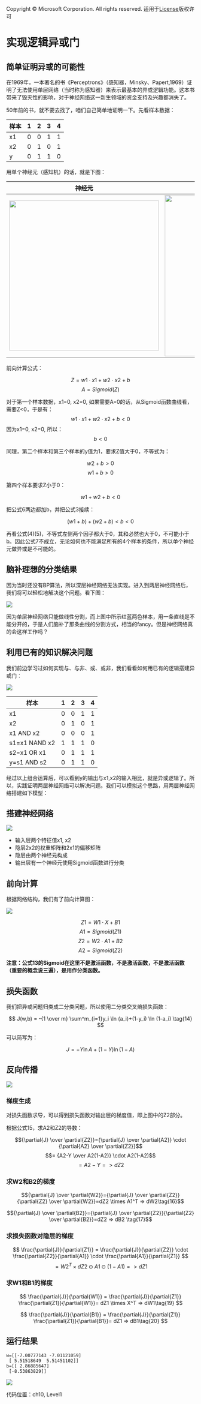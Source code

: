 Copyright © Microsoft Corporation. All rights reserved.
  适用于[License](https://github.com/Microsoft/ai-edu/blob/master/LICENSE.md)版权许可

# 实现逻辑异或门

## 简单证明异或的可能性

在1969年，一本著名的书《Perceptrons》（感知器，Minsky、Papert,1969）证明了无法使用单层网络（当时称为感知器）来表示最基本的异或逻辑功能。这本书带来了毁灭性的影响，对于神经网络这一新生领域的资金支持及兴趣都消失了。

50年前的书，就不要去找了，咱们自己简单地证明一下。先看样本数据：

|样本|1|2|3|4|
|----|----|----|----|---|
|x1|0|0|1|1|
|x2|0|1|0|1|
|y|0|1|1|0|

用单个神经元（感知机）的话，就是下图：

|神经元|激活函数 Sigmoid|
|-|-|
|<img src='../Images/10/xor_prove.png' width="400"/>|<img src='../Images/8/sigmoid_seperator.png' width="430"/>|

前向计算公式：

$$Z = w1 \cdot x1 + w2 \cdot x2 + b \tag{1}$$
$$A = Sigmoid(Z) \tag{2}$$

对于第一个样本数据，x1=0, x2=0, 如果需要A=0的话，从Sigmoid函数曲线看，需要Z<0，于是有：
$$w1 \cdot x1 + w2 \cdot x2 + b < 0$$
因为x1=0, x2=0, 所以：
$$b < 0 \tag{3}$$

同理，第二个样本和第三个样本的y值为1，要求Z值大于0，不等式为：

$$w2 + b > 0 \tag{4}$$
$$w1 + b > 0 \tag{5}$$

第四个样本要求Z小于0：

$$w1 + w2 + b < 0 \tag{6}$$

把公式6两边都加b，并把公式3接续：

$$(w1 + b) + (w2 + b) < b < 0 \tag{7}$$

再看公式(4)(5)，不等式左侧两个因子都大于0，其和必然也大于0，不可能小于b。因此公式7不成立，无论如何也不能满足所有的4个样本的条件，所以单个神经元做异或是不可能的。

## 脑补理想的分类结果

因为当时还没有BP算法，所以深层神经网络无法实现。进入到两层神经网络后，我们将可以轻松地解决这个问题。看下图：

<img src='../Images/10/xor_task.png'/>

因为单层神经网络只能做线性分割，而上图中所示红蓝两色样本，用一条直线是不能分开的，于是人们脑补了那条曲线的分割方式，相当的fancy。但是神经网络真的会这样工作吗？

## 利用已有的知识解决问题

我们前边学习过如何实现与、与非、或、或非，我们看看如何用已有的逻辑搭建异或门：

<img src='../Images/10/xor_gate.png'/>

|样本|1|2|3|4|
|----|----|----|----|----|
|x1|0|0|1|1|
|x2|0|1|0|1|
|x1 AND x2|0|0|0|1|
|s1=x1 NAND x2|1|1|1|0|
|s2=x1 OR x1|0|1|1|1|
|y=s1 AND s2|0|1|1|0|

经过以上组合运算后，可以看到y的输出与x1,x2的输入相比，就是异或逻辑了。所以，实践证明两层神经网络可以解决问题。我们可以模拟这个思路，用两层神经网络搭建如下模型：

## 搭建神经网络

<img src='../Images/10/xor_nn.png'/>

- 输入层两个特征值x1, x2
- 隐层2x2的权重矩阵和2x1的偏移矩阵
- 隐层由两个神经元构成
- 输出层有一个神经元使用Sigmoid函数进行分类

## 前向计算

根据网络结构，我们有了前向计算图：

<img src='../Images/10/binary_forward.png'/>

$$Z1 = W1 \cdot X + B1 \tag{10}$$
$$A1 = Sigmoid(Z1) \tag{11}$$
$$Z2 = W2 \cdot A1 + B2 \tag{12}$$
$$A2 = Sigmoid(Z2) \tag{13}$$

**注意：公式13的Sigmoid在这里不是激活函数，不是激活函数，不是激活函数（重要的概念说三遍），是用作分类函数。**

## 损失函数

我们把异或问题归类成二分类问题，所以使用二分类交叉熵损失函数：

$$
J(w,b) = -{1 \over m} \sum^m_{i=1}y_i \ln (a_i)+(1-y_i) \ln (1-a_i) \tag{14}
$$

可以简写为：

$$
J = -Y \ln A + (1-Y) \ln (1-A) \tag{15}
$$


## 反向传播

<img src='../Images/10/binary_backward.png'/>

### 梯度生成

对损失函数求导，可以得到损失函数对输出层的梯度值，即上图中的Z2部分。

根据公式15，求A2和Z2的导数：

$${\partial{J} \over \partial{Z2}}={\partial{J} \over \partial{A2}} \cdot {\partial{A2} \over \partial{Z2}}$$
$$= {A2-Y \over A2(1-A2)} \cdot A2(1-A2)$$
$$=A2-Y \tag{15} => dZ2$$

### 求W2和B2的梯度

$${\partial{J} \over \partial{W2}}={\partial{J} \over \partial{Z2}}{\partial{Z2} \over \partial{W2}}=dZ2 \times A1^T => dW2\tag{16}$$

$${\partial{J} \over \partial{B2}}={\partial{J} \over \partial{Z2}}{\partial{Z2} \over \partial{B2}}=dZ2 => dB2 \tag{17}$$

### 求损失函数对隐层的梯度

$$
\frac{\partial{J}}{\partial{Z1}} = \frac{\partial{J}}{\partial{Z2}} \cdot \frac{\partial{Z2}}{\partial{A1}} \cdot \frac{\partial{A1}}{\partial{Z1}}
$$
$$=W2^T \times dZ2 \odot A1 \odot (1-A1)=>dZ1 \tag{18}$$

### 求W1和B1的梯度

$$
\frac{\partial{J}}{\partial{W1}} = \frac{\partial{J}}{\partial{Z1}} \frac{\partial{Z1}}{\partial{W1}}= dZ1 \times X^T => dW1\tag{19}
$$

$$
\frac{\partial{J}}{\partial{B1}} = \frac{\partial{J}}{\partial{Z1}} \frac{\partial{Z1}}{\partial{B1}}= dZ1 => dB1\tag{20}
$$

## 运行结果

```
w=[[-7.00777143 -7.01121059]
 [ 5.51518649  5.51451102]]
b=[[ 2.86885647]
 [-8.53863829]]
```

<img src='../Images/10/binary_result_2.png'/>

代码位置：ch10, Level1